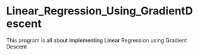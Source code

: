 # Linear_Regression_Using_GradientDescent
This program is all about implementing Linear Regression using Gradient Descent
